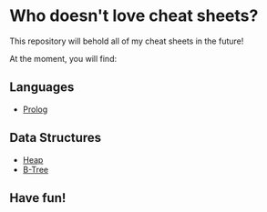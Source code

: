 # Who doesn't love cheat sheets?

This repository will behold all of my cheat sheets in the future!

At the moment, you will find:

## Languages

* [Prolog](https://github.com/hajali-amine/cheat-sheets/blob/main/languages/prolog/readme.md)

## Data Structures

* [Heap](https://github.com/hajali-amine/cheat-sheets/blob/main/data_structures/heap/readme.md)
* [B-Tree](https://github.com/hajali-amine/cheat-sheets/blob/main/data_structures/b_tree/readme.md)

## Have fun! 